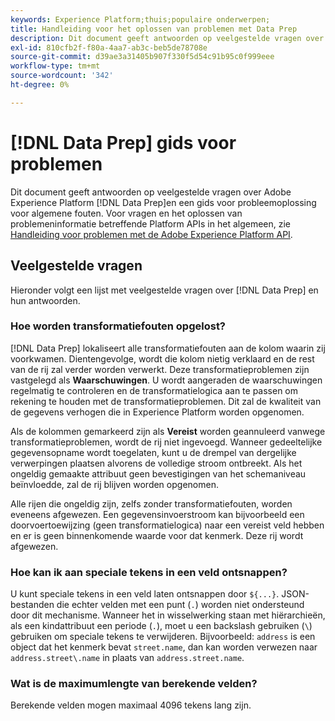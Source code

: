 ```yaml
---
keywords: Experience Platform;thuis;populaire onderwerpen;
title: Handleiding voor het oplossen van problemen met Data Prep
description: Dit document geeft antwoorden op veelgestelde vragen over Adobe Experience Platform Data Prep.
exl-id: 810cfb2f-f80a-4aa7-ab3c-beb5de78708e
source-git-commit: d39ae3a31405b907f330f5d54c91b95c0f999eee
workflow-type: tm+mt
source-wordcount: '342'
ht-degree: 0%

---
```


# [!DNL Data Prep] gids voor problemen

Dit document geeft antwoorden op veelgestelde vragen over Adobe Experience Platform [!DNL Data Prep]en een gids voor probleemoplossing voor algemene fouten. Voor vragen en het oplossen van problemeninformatie betreffende Platform APIs in het algemeen, zie [Handleiding voor problemen met de Adobe Experience Platform API](../landing/troubleshooting.md).

## Veelgestelde vragen

Hieronder volgt een lijst met veelgestelde vragen over [!DNL Data Prep] en hun antwoorden.

### Hoe worden transformatiefouten opgelost?

[!DNL Data Prep] lokaliseert alle transformatiefouten aan de kolom waarin zij voorkwamen. Dientengevolge, wordt die kolom nietig verklaard en de rest van de rij zal verder worden verwerkt. Deze transformatieproblemen zijn vastgelegd als **Waarschuwingen**. U wordt aangeraden de waarschuwingen regelmatig te controleren en de transformatielogica aan te passen om rekening te houden met de transformatieproblemen. Dit zal de kwaliteit van de gegevens verhogen die in Experience Platform worden opgenomen.

Als de kolommen gemarkeerd zijn als **Vereist** worden geannuleerd vanwege transformatieproblemen, wordt de rij niet ingevoegd. Wanneer gedeeltelijke gegevensopname wordt toegelaten, kunt u de drempel van dergelijke verwerpingen plaatsen alvorens de volledige stroom ontbreekt. Als het ongeldig gemaakte attribuut geen bevestigingen van het schemaniveau beïnvloedde, zal de rij blijven worden opgenomen.

Alle rijen die ongeldig zijn, zelfs zonder transformatiefouten, worden eveneens afgewezen. Een gegevensinvoerstroom kan bijvoorbeeld een doorvoertoewijzing (geen transformatielogica) naar een vereist veld hebben en er is geen binnenkomende waarde voor dat kenmerk. Deze rij wordt afgewezen.

### Hoe kan ik aan speciale tekens in een veld ontsnappen?

U kunt speciale tekens in een veld laten ontsnappen door `${...}`. JSON-bestanden die echter velden met een punt (`.`) worden niet ondersteund door dit mechanisme. Wanneer het in wisselwerking staan met hiërarchieën, als een kindattribuut een periode (`.`), moet u een backslash gebruiken (`\`) gebruiken om speciale tekens te verwijderen. Bijvoorbeeld: `address` is een object dat het kenmerk bevat `street.name`, dan kan worden verwezen naar `address.street\.name` in plaats van `address.street.name`.

### Wat is de maximumlengte van berekende velden?

Berekende velden mogen maximaal 4096 tekens lang zijn.